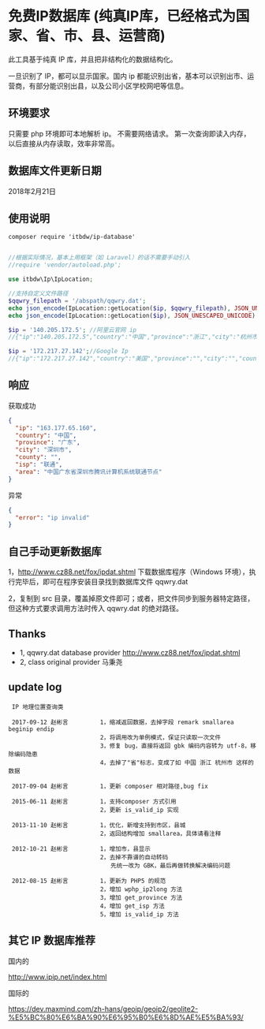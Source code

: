 # 免费IP数据库 (纯真IP库，已经格式为国家、省、市、县、运营商)

此工具基于纯真 IP 库，并且把非结构化的数据结构化。

一旦识别了 IP，都可以显示国家。国内 ip 都能识别出省，基本可以识别出市、运营商，有部分能识别出县，以及公司小区学校网吧等信息。

## 环境要求

只需要 php 环境即可本地解析 ip。
不需要网络请求。
第一次查询即读入内存，以后直接从内存读取，效率非常高。

## 数据库文件更新日期

2018年2月21日

## 使用说明

```
composer require 'itbdw/ip-database'
```

```php

//根据实际情况，基本上用框架（如 Laravel）的话不需要手动引入
//require 'vendor/autoload.php';

use itbdw\Ip\IpLocation;

//支持自定义文件路径
$qqwry_filepath = '/abspath/qqwry.dat';
echo json_encode(IpLocation::getLocation($ip, $qqwry_filepath), JSON_UNESCAPED_UNICODE) . "\n";
echo json_encode(IpLocation::getLocation($ip), JSON_UNESCAPED_UNICODE) . "\n";

$ip = '140.205.172.5'; //阿里云官网 ip
//{"ip":"140.205.172.5","country":"中国","province":"浙江","city":"杭州市","county":"","isp":"","area":"中国浙江杭州市阿里巴巴网络有限公司BGP数据中心"}

$ip = '172.217.27.142';//Google Ip
//{"ip":"172.217.27.142","country":"美国","province":"","city":"","county":"","isp":"","area":"美国加利福尼亚州圣克拉拉县山景市谷歌公司"}
```

## 响应

获取成功
```json
{
  "ip": "163.177.65.160",
  "country": "中国",
  "province": "广东",
  "city": "深圳市",
  "county": "",
  "isp": "联通",
  "area": "中国广东省深圳市腾讯计算机系统联通节点"
}
```

异常
```json
{
  "error": "ip invalid"
}
```

## 自己手动更新数据库

1，http://www.cz88.net/fox/ipdat.shtml
下载数据库程序（Windows 环境），执行完毕后，即可在程序安装目录找到数据库文件 qqwry.dat

2，复制到 src 目录，覆盖掉原文件即可；或者，把文件同步到服务器特定路径，但这种方式要求调用方法时传入
 qqwry.dat 的绝对路径。

## Thanks

+ 1, qqwry.dat database provider http://www.cz88.net/fox/ipdat.shtml
+ 2, class original provider 马秉尧


## update log

```
 IP 地理位置查询类
 
 2017-09-12 赵彬言         1，缩减返回数据，去掉字段 remark smallarea beginip endip
                          2，将调用改为单例模式，保证只读取一次文件
                          3，修复 bug，直接将返回 gbk 编码内容转为 utf-8，移除编码隐患
                          4，去掉了"省"标志，变成了如 中国 浙江 杭州市 这样的数据

 2017-09-04 赵彬言         1，更新 composer 相对路径,bug fix

 2015-06-11 赵彬言         1，支持composer 方式引用
                          2，更新 is_valid_ip 实现

 2013-11-10 赵彬言         1，优化，新增支持到市区，县城
                          2，返回结构增加 smallarea，具体请看注释

 2012-10-21 赵彬言         1，增加市，县显示
                          2，去掉不靠谱的自动转码
                             先统一改为 GBK，最后再做转换解决编码问题

 2012-08-15 赵彬言         1，更新为 PHP5 的规范
                          2，增加 wphp_ip2long 方法
                          3，增加 get_province 方法
                          4，增加 get_isp 方法
                          5，增加 is_valid_ip 方法

```

## 其它 IP 数据库推荐

国内的

http://www.ipip.net/index.html

国际的

https://dev.maxmind.com/zh-hans/geoip/geoip2/geolite2-%E5%BC%80%E6%BA%90%E6%95%B0%E6%8D%AE%E5%BA%93/


